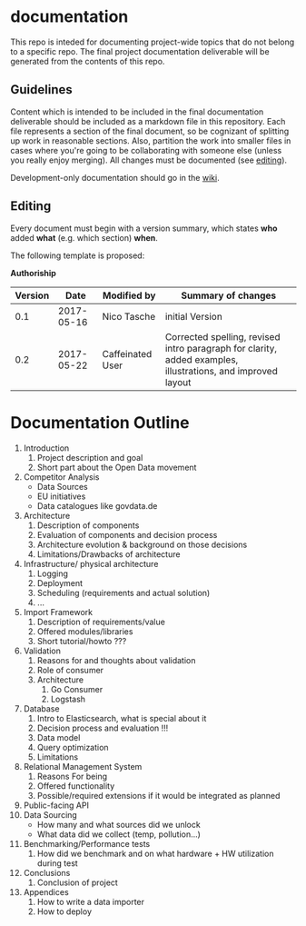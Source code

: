 # documentation

This repo is inteded for documenting project-wide topics that do not belong to a specific repo. The final project documentation deliverable will be generated from the contents of this repo.

## Guidelines

Content which is intended to be included in the final documentation deliverable should be included as a markdown file in this repository. Each file represents a section of the final document, so be cognizant of splitting up work in reasonable sections. Also, partition the work into smaller files in cases where you're going to be collaborating with someone else (unless you really enjoy merging). All changes must be documented (see [editing](#editing)).

Development-only documentation should go in the [wiki](https://github.com/OpenData-tu/documentation/wiki).

## Editing

Every document must begin with a version summary, which states **who** added **what** (e.g. which section) **when**.

The following template is proposed:

**Authoriship**

|Version|Date|Modified by|Summary of changes|
|-------|----|-----------|------------------|
|0.1    | 2017-05-16 |Nico Tasche | initial Version
|0.2    | 2017-05-22 |Caffeinated User|Corrected spelling, revised intro paragraph for clarity, added examples, illustrations, and improved layout


# Documentation Outline

1. Introduction
    1. Project description and goal
    1. Short part about the Open Data movement
1. Competitor Analysis
    * Data Sources
    * EU initiatives
    * Data catalogues like govdata.de
1. Architecture
    1. Description of components
    1. Evaluation of components and decision process
    1. Architecture evolution & background on those decisions
    1. Limitations/Drawbacks of architecture
1. Infrastructure/ physical architecture
    1. Logging
    1. Deployment
    1. Scheduling (requirements and actual solution)
    1. ...
1. Import Framework
    1. Description of requirements/value
    1. Offered modules/libraries
    1. Short tutorial/howto ???
1. Validation
    1. Reasons for and thoughts about validation
    1. Role of consumer
    1. Architecture
        1. Go Consumer
        2. Logstash
1. Database
    1. Intro to Elasticsearch, what is special about it
    1. Decision process and evaluation !!!
    1. Data model
    1. Query optimization
    1. Limitations
1. Relational Management System
    1. Reasons For being
    1. Offered functionality
    1. Possible/required extensions if it would be integrated as planned
1. Public-facing API
1. Data Sourcing
    * How many and what sources did we unlock
    * What data did we collect (temp, pollution...)
1. Benchmarking/Performance tests
    1. How did we benchmark and on what hardware + HW utilization during test
1. Conclusions
    1. Conclusion of project
1. Appendices
    1. How to write a data importer
    1. How to deploy
